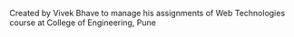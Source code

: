 Created by Vivek Bhave to manage his assignments of Web Technologies course at College of Engineering, Pune
